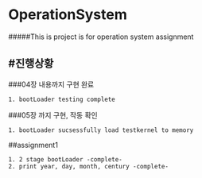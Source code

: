 OperationSystem
===========

#####This is project is for operation system assignment

#진행상황
-------

###04장 내용까지 구현 완료
```
1. bootLoader testing complete
```

###05장 까지 구현, 작동 확인
```
1. bootLoader sucsessfully load testkernel to memory
```

##assignment1
```
1. 2 stage bootLoader -complete-
2. print year, day, month, century -complete-
```